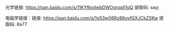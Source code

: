 光学链接: https://pan.baidu.com/s/11KYfkiqIwbDWOgrppIl1qQ 提取码: sayj 

电磁学链接：链接: https://pan.baidu.com/s/1g53w06Rz86ovfGXJCkZSKw 提取码: 8a77
